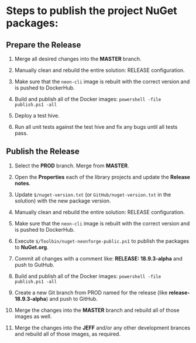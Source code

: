 # Steps to publish the project NuGet packages:

## Prepare the Release

1. Merge all desired changes into the **MASTER** branch.

2. Manually clean and rebuild the entire solution: RELEASE configuration.

3. Make sure that the `neon-cli` image is rebuilt with the correct version and is pushed to DockerHub.

4. Build and publish all of the Docker images: `powershell -file publish.ps1 -all`

5. Deploy a test hive.

6. Run all unit tests against the test hive and fix any bugs until all tests pass.

## Publish the Release 

1. Select the **PROD** branch.  Merge from **MASTER**.

2. Open the **Properties** each of the library projects and update the **Release notes**.

3. Update `$/nuget-version.txt` (or `GitHub/nuget-version.txt` in the solution) with the 
   new package version.

4. Manually clean and rebuild the entire solution: RELEASE configuration.

5. Make sure that the `neon-cli` image is rebuilt with the correct version and is pushed to DockerHub.

6. Execute `$/Toolbin/nuget-neonforge-public.ps1` to publish the packages to **NuGet.org**.

7. Commit all changes with a comment like: **RELEASE: 18.9.3-alpha** and push to GutHub.

8. Build and publish all of the Docker images: `powershell -file publish.ps1 -all`

9. Create a new Git branch from PROD named for the release (like **release-18.9.3-alpha**) and push to GitHub.

10. Merge the changes into the **MASTER** branch and rebuild all of those images as well.

11. Merge the changes into the **JEFF** and/or any other development brances and rebuild all of those images, as required.
